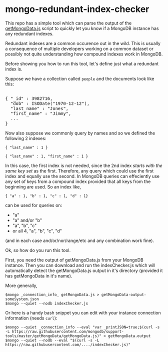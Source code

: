 mongo-redundant-index-checker
=============================

This repo has a simple tool which can parse the output of the [getMongoData.js](https://github.com/mongodb/support-tools/tree/master/getMongoData) script
to quickly let you know if a MongoDB instance has any redundant indexes.

Redundant indexes are a common occurence out in the wild. This is usually a 
consequence of multiple developers working on a common dataset or possibly
not quite understanding how compound indexes work in MongoDB.

Before showing you how to run this tool, let's define just what a redundant index
is. 

Suppose we have a collection called ``people`` and the documents look like this:

<pre></code>
{ "_id" : 3982716, 
  "dob" : ISODate("1970-12-12"),
  "last_name" : "Jones",
  "first_name" : "Jimmy",
  ...
}
</code></pre>


Now also suppose we commonly query by names and so we defined the following 2 indexes:

``{ "last_name" : 1 }``

``{ "last_name" : 1, "first_name" : 1 }``

In this case, the first index is not needed, since the 2nd index _starts with the same key set_
as the first. Therefore, any query which could use the first index and equally use the second.
In MongoDB queries can effeciently use any set of keys from a compound index
provided that all keys from the beginning are used. So an index like,

``
{ "a" : 1, "b" : 1, "c" : 1, "d" : 1}
``

can be used for queries on:
- "a"
- "a" and/or "b"
- "a", "b", "c"
- or all 4, "a", "b", "c", "d"

(and in each case and/or/nor/range/etc and any combination work fine).

Ok, so how do you run this tool.

First, you need the output of getMongoData.js from your MongoDB instance. Then you can download and 
run the indexChecker.js which will automatically detect the getMongoData.js output in it's 
directory (provided it has getMongoData in it's name).

More generally,

<pre><code>$mongo _connection_info_ getMongoData.js > getMongoData-output-someSystem.json
$mongo --quiet --nodb indexChecker.js
</code></pre>

Or here is a handy bash snippet you can edit with your instance connection
information (needs ``curl``):

<pre><code>$mongo --quiet _connection_info --eval "var _printJSON=true;$(curl -s -L https://raw.githubusercontent.com/mongodb/support-tools/master/getMongoData/getMongoData.js)" > getMongoData.output
$mongo --quiet --nodb --eval "$(curl -s -L https://raw.githubusercontent.com/..../indexChecker.js)"
</code></pre>

